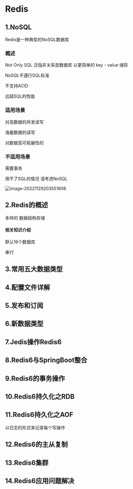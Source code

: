 # Redis

## 1.NoSQL

Redis是一种典型的NoSQL数据库

### 概述

Not Only SQL 泛指非关系型数据库 以更简单的 key - value 储存

NoSQL不遵行SQL标准

不支持ACID

远超SQL的性能



### 适用场景

对高数据的并发读写

海量数据的读写

对数据高可拓展性的



### 不适用场景

需要事务

用不了SQL的情况 请考虑NoSQL



![image-20221129203551606](C:\Users\垃圾电脑\AppData\Roaming\Typora\typora-user-images\image-20221129203551606.png)











## 2.Redis的概述

多样的 数据结构存储

#### 相关知识介绍

默认16个数据库

串行







## 3.常用五大数据类型

## 4.配置文件详解

## 5.发布和订阅

## 6.新数据类型

## 7.Jedis操作Redis6

## 8.Redis6与SpringBoot整合

## 9.Redis6的事务操作

## 10.Redis6持久化之RDB





## 11.Redis6持久化之AOF

以日志的形式来记录每个写操作

## 12.Redis6的主从复制

## 13.Redis6集群

## 14.Redis6应用问题解决